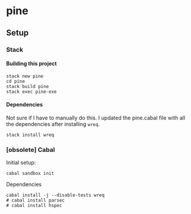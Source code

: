 # pine

## Setup

### Stack ###

#### Building this project ####

```
stack new pine
cd pine
stack build pine
stack exec pine-exe
```

#### Dependencies ####

Not sure if I have to manually do this. I updated the pine.cabal file with all
the dependencies after installing `wreq`.

```
stack install wreq
```

### [obsolete] Cabal ###

Initial setup:

```
cabal sandbox init
```

Dependencies
```
cabal install -j --disable-tests wreq
# cabal install parsec
# cabal install hspec
```

